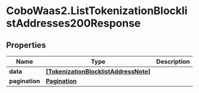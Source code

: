 # CoboWaas2.ListTokenizationBlocklistAddresses200Response

## Properties

Name | Type | Description | Notes
------------ | ------------- | ------------- | -------------
**data** | [**[TokenizationBlocklistAddressNote]**](TokenizationBlocklistAddressNote.md) |  | 
**pagination** | [**Pagination**](Pagination.md) |  | 


